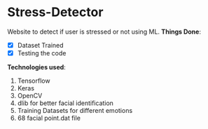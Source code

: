 # Stress-Detector
Website to detect if user is stressed or not using ML.
**Things Done**:
- [x] Dataset Trained
- [x] Testing the code

**Technologies used**:
1. Tensorflow
2. Keras
3. OpenCV
4. dlib for better facial identification
5. Training Datasets for different emotions
6. 68 facial point.dat file 
